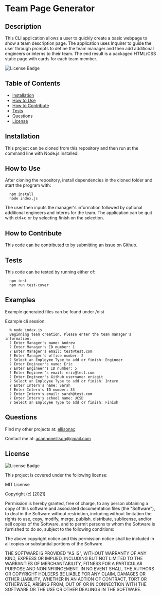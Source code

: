 # Team Page Generator

## Description

This CLI application allows a user to quickly create a basic webpage to show a team description page. The application uses Inquirer to guide the user through prompts to define the team manager and then add additional engineers or interns to their team. The end result is a packaged HTML/CSS static page with cards for each team member.

![License Badge](https://img.shields.io/badge/License-MIT-informational?logoColor=white&color=1CA2F1)

## Table of Contents

- [Installation](#installation)
- [How to Use](#how-to-use)
- [How to Contribute](#how-to-contribute)
- [Tests](#testing)
- [Questions](#questions)
- [License](#license)

## Installation

This project can be cloned from this repository and then run at the command line with Node.js installed.

## How to Use

After cloning the repository, install dependencies in the cloned folder and start the program with:


```command
  npm install
  node index.js
```

The user then inputs the manager's information followed by optional additional engineers and interns for the team. The application can be quit with ctrl+c or by selecting finish on the selection.

## How to Contribute

This code can be contributed to by submitting an issue on Github.

## Tests

This code can be tested by running either of:

```command
  npm test
  npm run test-cover
```

## Examples

Example generated files can be found under /dist

Example cli session:
```command
  % node index.js 
  Beginning team creation. Please enter the team manager's information:
  ? Enter Manager's name: Andrew
  ? Enter Manager's ID number: 1
  ? Enter Manager's email: test@test.com
  ? Enter Manager's office number: 2
  ? Select an Employee Type to add or finish: Engineer
  ? Enter Engineer's name: Eric
  ? Enter Engineer's ID number: 5
  ? Enter Engineer's email: eric@test.com
  ? Enter Engineer's Github username: ericgit
  ? Select an Employee Type to add or finish: Intern
  ? Enter Intern's name: Sarah
  ? Enter Intern's ID number: 33
  ? Enter Intern's email: sarah@test.com
  ? Enter Intern's school name: UCSD
  ? Select an Employee Type to add or finish: Finish
```

## Questions

Find my other projects at: [ellisonac](https://github.com/ellisonac)

Contact me at: acannonellison@gmail.com

## License 
![License Badge](https://img.shields.io/badge/License-MIT-informational?logoColor=white&color=1CA2F1)

This project is covered under the following license:

MIT License

Copyright (c) [2021]

Permission is hereby granted, free of charge, to any person obtaining a copy
of this software and associated documentation files (the "Software"), to deal
in the Software without restriction, including without limitation the rights
to use, copy, modify, merge, publish, distribute, sublicense, and/or sell
copies of the Software, and to permit persons to whom the Software is
furnished to do so, subject to the following conditions:

The above copyright notice and this permission notice shall be included in all
copies or substantial portions of the Software.

THE SOFTWARE IS PROVIDED "AS IS", WITHOUT WARRANTY OF ANY KIND, EXPRESS OR
IMPLIED, INCLUDING BUT NOT LIMITED TO THE WARRANTIES OF MERCHANTABILITY,
FITNESS FOR A PARTICULAR PURPOSE AND NONINFRINGEMENT. IN NO EVENT SHALL THE
AUTHORS OR COPYRIGHT HOLDERS BE LIABLE FOR ANY CLAIM, DAMAGES OR OTHER
LIABILITY, WHETHER IN AN ACTION OF CONTRACT, TORT OR OTHERWISE, ARISING FROM,
OUT OF OR IN CONNECTION WITH THE SOFTWARE OR THE USE OR OTHER DEALINGS IN THE
SOFTWARE.

